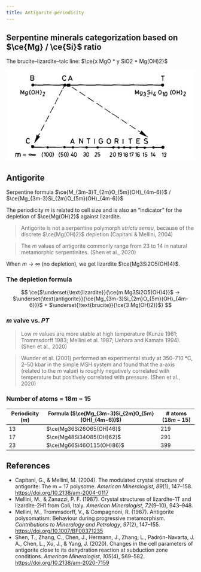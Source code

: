 ```yaml
---
title: Antigorite periodicity
---
```


## Serpentine minerals categorization based on $\ce{Mg} / \ce{Si}$ ratio

The brucite–lizardite–talc line: $\ce{x MgO * y SiO2 * Mg(OH)2}$

![Chemographic projection of antigorite. (A:$\ce{Mg_{3m-3}Si_{2m}O_{5m}(OH){4m-6}}$) polysomes along the join brucite (B: $\ce{Mg(OH)2}$)-talc (T: $\ce{Mg3Si{2m}(OH)2}$). C: chrysotile / lizardite $\ce{Mg3Si2O5(OH)4}$. (Mellini et al., 1987)](p0.png)

## Antigorite

Serpentine formula $\ce{M_{3m-3}T_{2m}O_{5m}(OH)_{4m-6}}$ / $\ce{Mg_{3m-3}Si_{2m}O_{5m}(OH)_{4m-6}}$

The periodicity $m$ is related to cell size and is also an “indicator” for the depletion of $\ce{Mg(OH)2}$ against lizardite.

>  Antigorite is not a serpentine polymorph *strictu sensu*, because of the discrete $\ce{Mg(OH)2}$ depletion (Capitani & Mellini, 2004)

> The $m$ values of antigorite commonly range from 23 to 14 in natural metamorphic serpentinites. (Shen et al., 2020)

When $m \to \infty$ (no depletion), we get lizardite $\ce{Mg3Si2O5(OH)4}$.

### **The depletion formula**

$$ \ce{$\underset{\text{lizardite}}{\ce{m Mg3Si2O5(OH)4}}$ -> $\underset{\text{antigorite}}{\ce{Mg_{3m-3}Si_{2m}O_{5m}(OH)_{4m-6}}}$ + $\underset{\text{brucite}}{\ce{3 Mg(OH)2}}$} $$

### $m$ valve vs. $PT$

> Low $m$ values are more stable at high temperature (Kunze 1961; Trommsdorff 1983; Mellini et al. 1987; Uehara and Kamata 1994). (Shen et al., 2020)

> Wunder et al. (2001) performed an experimental study at 350–710 °C, 2–50 kbar in the simple MSH system and found that the a-axis (related to the $m$ value) is roughly negatively correlated with temperature but positively correlated with pressure. (Shen et al., 2020)

### **Number of atoms** = $18m - 15$

| Periodicity ($m$) | Formula ($\ce{Mg_{3m-3}Si_{2m}O_{5m}(OH)_{4m-6}}$) | \# atoms ($18 m - 15$) |
| ----------------- | -------------------------------------------------- | ---------------------- |
| 13                | $\ce{Mg36Si26O65(OH)46}$                           | 219                    |
| 17                | $\ce{Mg48Si34O85(OH)62}$                           | 291                    |
| 23                | $\ce{Mg66Si46O115(OH)86}$                          | 399                    |



## References

- Capitani, G., & Mellini, M. (2004). The modulated crystal structure of antigorite: The m = 17 polysome. *American Mineralogist*, *89*(1), 147–158. https://doi.org/10.2138/am-2004-0117
- Mellini, M., & Zanazzi, P. F. (1987). Crystal structures of lizardite-1T and lizardite-2H1 from Coli, Italy. *American Mineralogist*, *72*(9–10), 943–948.
- Mellini, M., Trommsdorff, V., & Compagnoni, R. (1987). Antigorite polysomatism: Behaviour during progressive metamorphism. *Contributions to Mineralogy and Petrology*, *97*(2), 147–155. https://doi.org/10.1007/BF00371235
- Shen, T., Zhang, C., Chen, J., Hermann, J., Zhang, L., Padrón-Navarta, J. A., Chen, L., Xu, J., & Yang, J. (2020). Changes in the cell parameters of antigorite close to its dehydration reaction at subduction zone conditions. *American Mineralogist*, *105*(4), 569–582. https://doi.org/10.2138/am-2020-7159